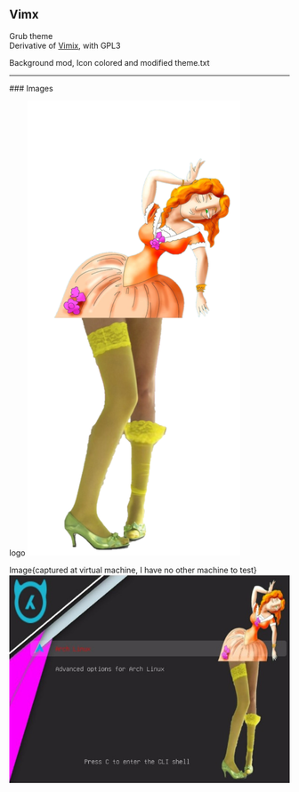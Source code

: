 ## Vimx

Grub theme <br>
Derivative of [Vimix](https://www.gnome-look.org/p/1009236/), with GPL3

Background mod, Icon colored and modified theme.txt

<hr>
### Images

logo ![Woman fainting in Stocking](bootyfaintingwoman.png)

Image{captured at virtual machine, I have no other machine to test} ![Image of GRUB theme](VimX1.jpg)
